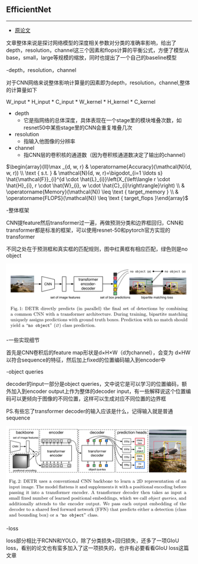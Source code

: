 
## EfficientNet
***

- [原论文](https://github.com/wmhwmh521/reading-paper/blob/main/paper/EfficientNet/7EfficientNet.pdf)

文章整体来说是探讨网络模型的深度相关参数对分类的准确率影响，给出了depth，resolution，channel这三个因素和flops计算的平衡公式，方便了模型从base，small，large等规模的缩放，同时也提出了一个自己的baseline模型

-depth，resolution，channel

对于CNN网络来说整体影响计算量的因素即为depth，resolution，channel,整体的计算量如下

W_input * H_input * C_input * W_kernel * H_kernel * C_kernel

* depth
  * 它是指网络的总体深度，具体表现在一个stage里的模块堆叠次数，如resnet50中某些stage里的CNN会重复堆叠几次
* resolution
  * 指输入他图像的分辨率
* channel
  * 指CNN层的卷积核的通道数（因为卷积核通道数决定了输出的channel）


$\begin{array}{ll}\max _{d, w, r} & \operatorname{Accuracy}(\mathcal{N}(d, w, r)) \\ \text { s.t. } & \mathcal{N}(d, w, r)=\bigodot_{i=1 \ldots s} \hat{\mathcal{F}}_{i}^{d \cdot \hat{L}_{i}}\left(X_{\left\langle r \cdot \hat{H}_{i}, r \cdot \hat{W}_{i}, w \cdot \hat{C}_{i}\right\rangle}\right) \\ & \operatorname{Memory}(\mathcal{N}) \leq \text { target_memory } \\ & \operatorname{FLOPS}(\mathcal{N}) \leq \text { target_flops }\end{array}$



-整体框架

CNN提feature然后transformer过一遍，再做预测分类和边界框回归，CNN和transformer都是标准的框架，可以使用resnet-50和pytorch官方实现的transformer

不同之处在于预测框和真实框的匹配规则，图中红黄框有相应匹配，绿色则是no object

![image](https://github.com/wmhwmh521/reading-paper/blob/main/paper/DETR/1.png)

-一些实现细节

首先是CNN卷积后的feature map形状是d×H×W（d为channel），会变为 d×HW以符合sequence的特征，然后加上fixed的位置编码输入到encoder中

-object queries

decoder的input一部分是object queries，文中说它是可以学习的位置编码，额外加入到encoder output上作为整体的decoder input，有一些解释说这个位置编码可以更倾向于图像的不同位置，这样可以生成对应不同位置的边界框

PS.有些忘了transformer decoder的输入应该是什么，记得输入就是普通sequence

![image](https://github.com/wmhwmh521/reading-paper/blob/main/paper/DETR/2.png)

-loss

loss部分相比于RCNN和YOLO，除了分类损失+回归损失，还多了一项GIoU loss，看别的论文也有蛮多加入了这一项损失的，也许有必要看看GIoU loss这篇文章
